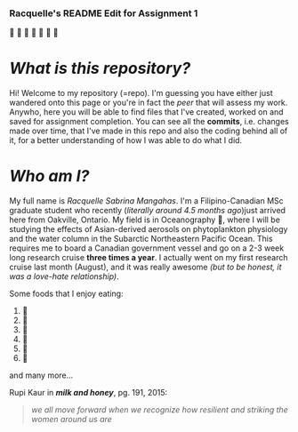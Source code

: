 ### Racquelle's README Edit for Assignment 1

:cherry_blossom: :cherry_blossom: :cherry_blossom: :cherry_blossom: :cherry_blossom: :cherry_blossom: :cherry_blossom:

# _What is this repository?_

Hi! Welcome to my repository (=repo). I'm guessing you have either just wandered onto this page or you're in fact the *peer* that will assess my work. Anywho, here you will be able to find files that I've created, worked on and saved for assignment completion. You can see all the __commits__, i.e. changes made over time, that I've made in this repo and also the coding behind all of it, for a better understanding of how I was able to do what I did.

# _Who am I?_

My full name is *Racquelle Sabrina Mangahas*. I'm a Filipino-Canadian MSc graduate student who recently (*literally around 4.5 months ago*)just arrived here from Oakville, Ontario. My field is in Oceanography :ocean:, where I will be studying the effects of Asian-derived aerosols on phytoplankton physiology and the water column in the Subarctic Northeastern Pacific Ocean. This requires me to board a Canadian government vessel and go on a 2-3 week long research cruise __three times a year__. I actually went on my first research cruise last month (August), and it was really awesome *(but to be honest, it was a love-hate relationship)*. 

Some foods that I enjoy eating:
1. :watermelon:
2. :fries:
3. :cake:
4. :cookie:
5. :grapes:
6. :tangerine:

and many more...

Rupi Kaur in *__milk and honey__*, pg. 191, 2015:
> *we all move forward when
> we recognize how resilient 
> and striking the women
> around us are*

